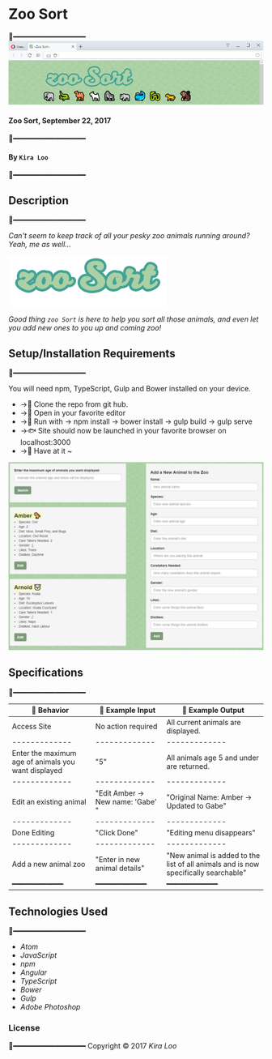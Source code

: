 
# Zoo Sort
🦑━━━━━━━━━━━━━━━━━
![Alt text](resources/img/zoosortss.png)

#### Zoo Sort, September 22, 2017
🐘━━━━━━━━━━━━━━━━━

#### By `Kira Loo`
🐃━━━━━━━━━━━━━━━━━

## Description
🐅━━━━━━━━━━━━━━━━━

_Can't seem to keep track of all your pesky zoo animals running around? Yeah, me as well..._

![Alt text](resources/img/zoosort.png)

_Good thing `zoo Sort` is here to help you sort all those animals, and even let you add new ones to you up and coming zoo!_  

## Setup/Installation Requirements
🐬━━━━━━━━━━━━━━━━━

You will need npm, TypeScript, Gulp and Bower installed on your device.

* ->🦌 Clone the repo from git hub.
* ->🦃 Open in your favorite editor
* ->🐆 Run with -> npm install  -> bower install -> gulp build -> gulp serve
* ->🐟 Site should now be launched in your favorite browser on localhost:3000
* ->🦆 Have at it ~

![Alt text](resources/img/zoosortss2.png)

## Specifications
🐧━━━━━━━━━━━━━━━━━

| 🐣 Behavior      | 🐤 Example Input      | 🐥 Example Output       |
| ------------- | ------------- | ------------- |
|Access Site | No action required| All current animals are displayed.|
| ------------- | ------------- | ------------- |
|Enter the maximum age of animals you want displayed| "5" | All animals age 5 and under are returned.|
| ------------- | ------------- | ------------- |
|Edit an existing animal | "Edit Amber -> New name: 'Gabe' "| "Original Name: Amber -> Updated to Gabe"|
| ------------- | ------------- | ------------- |
| Done Editing | "Click Done" | "Editing menu disappears" |
| ------------- | ------------- | ------------- |
| Add a new animal zoo | "Enter in new animal details" | "New animal is added to the list of all animals and is now specifically searchable" |
| ━━━━━━━━━━━━ | ━━━━━━━━━━━━ | ━━━━━━━━━━━━ |

## Technologies Used
🐍━━━━━━━━━━━━━━━━━

* _Atom_
* _JavaScript_
* _npm_
* _Angular_
* _TypeScript_
* _Bower_
* _Gulp_
* _Adobe Photoshop_

### License
🦍━━━━━━━━━━━━━━━━━
Copyright &copy; 2017 _Kira Loo_
